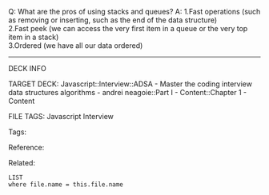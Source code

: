 Q: What are the pros of using stacks and queues?
A: 1.Fast operations (such as removing or inserting, such as the end of the data structure)  
2.Fast peek (we can access the very first item in a queue or the very top item in a stack)  
3.Ordered (we have all our data ordered)
<!--ID: 1690026322446-->

---

DECK INFO

TARGET DECK: Javascript::Interview::ADSA - Master the coding interview data structures algorithms - andrei neagoie::Part I - Content::Chapter 1 - Content

FILE TAGS: Javascript Interview

Tags:

Reference:

Related:

```dataview
LIST
where file.name = this.file.name
```
